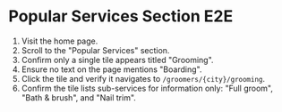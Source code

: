 # Popular Services Section E2E

1. Visit the home page.
2. Scroll to the "Popular Services" section.
3. Confirm only a single tile appears titled "Grooming".
4. Ensure no text on the page mentions "Boarding".
5. Click the tile and verify it navigates to `/groomers/{city}/grooming`.
6. Confirm the tile lists sub-services for information only: "Full groom", "Bath & brush", and "Nail trim".
